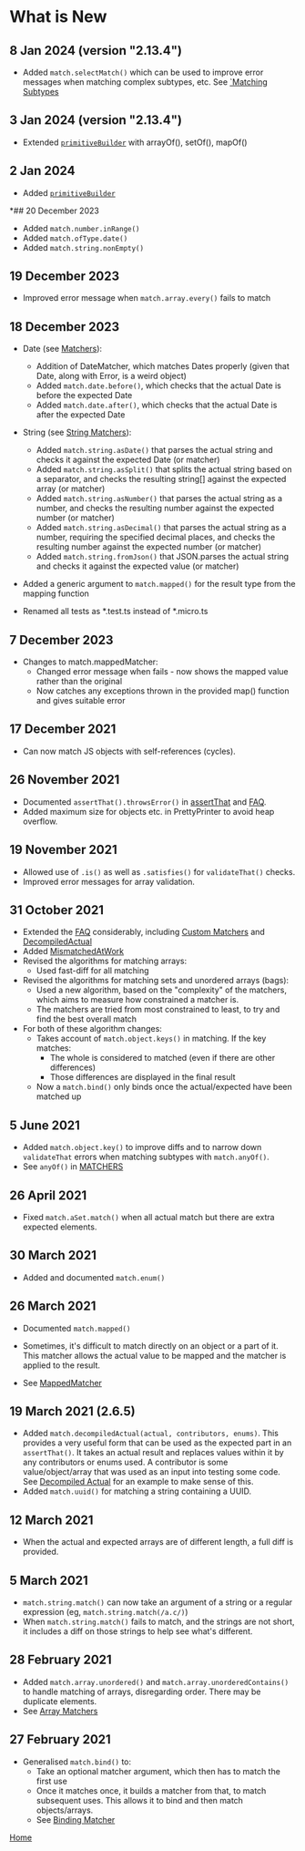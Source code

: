# What is New

## 8 Jan 2024 (version "2.13.4")

* Added `match.selectMatch()` which can be used to improve error messages when matching complex subtypes, etc.
  See [`Matching Subtypes](./MatchingSubtypes.md)

## 3 Jan 2024 (version "2.13.4")

* Extended [`primitiveBuilder`](./PrimitiveBuilder.md) with arrayOf(), setOf(), mapOf()

## 2 Jan 2024

* Added [`primitiveBuilder`](./PrimitiveBuilder.md)

*## 20 December 2023

* Added `match.number.inRange()`
* Added `match.ofType.date()`
* Added `match.string.nonEmpty()`

## 19 December 2023

* Improved error message when `match.array.every()` fails to match

## 18 December 2023

* Date (see [Matchers](./MATCHERS.md)):
    * Addition of DateMatcher, which matches Dates properly (given that Date, along with Error, is a weird object)
    * Added `match.date.before()`, which checks that the actual Date is before the expected Date
    * Added `match.date.after()`, which checks that the actual Date is after the expected Date

* String (see [String Matchers](./StringMatchers.md)):
    * Added `match.string.asDate()` that parses the actual string and checks it against the expected Date (or matcher)
    * Added `match.string.asSplit()` that splits the actual string based on a separator, and checks the resulting
      string[] against the expected array (or matcher)
    * Added `match.string.asNumber()` that parses the actual string as a number, and checks the resulting number against
      the expected number (or matcher)
    * Added `match.string.asDecimal()` that parses the actual string as a number, requiring the specified decimal
      places, and checks the resulting number against the expected number (or matcher)
    * Added `match.string.fromJson()` that JSON.parses the actual string and checks it against the expected value (or
      matcher)

* Added a generic argument to `match.mapped()` for the result type from the mapping function

* Renamed all tests as *.test.ts instead of *.micro.ts

## 7 December 2023

* Changes to match.mappedMatcher:
    * Changed error message when fails - now shows the mapped value rather than the original
    * Now catches any exceptions thrown in the provided map() function and gives suitable error

## 17 December 2021

* Can now match JS objects with self-references (cycles).

## 26 November 2021

* Documented `assertThat().throwsError()` in [assertThat](./ASSERTTHAT.md) and [FAQ](./FAQ.md).
* Added maximum size for objects etc. in PrettyPrinter to avoid heap overflow.

## 19 November 2021

* Allowed use of `.is()` as well as `.satisfies()` for `validateThat()` checks.
* Improved error messages for array validation.

## 31 October 2021

* Extended the [FAQ](./FAQ.md) considerably, including [Custom Matchers](./CustomMatchers.md)
  and [DecompiledActual](./DecompiledActual.md)
* Added  [MismatchedAtWork](./MismatchedAtWork.md)
* Revised the algorithms for matching arrays:
    * Used fast-diff for all matching
* Revised the algorithms for matching sets and unordered arrays (bags):
    * Used a new algorithm, based on the "complexity" of the matchers, which aims to measure how constrained a matcher
      is.
    * The matchers are tried from most constrained to least, to try and find the best overall match
* For both of these algorithm changes:
    * Takes account of `match.object.keys()` in matching. If the key matches:
        * The whole is considered to matched (even if there are other differences)
        * Those differences are displayed in the final result
    * Now a `match.bind()` only binds once the actual/expected have been matched up

## 5 June 2021

* Added `match.object.key()` to improve diffs and to narrow down `validateThat` errors when matching subtypes
  with `match.anyOf()`.
* See `anyOf()` in [MATCHERS](./MATCHERS.md)

## 26 April 2021

* Fixed `match.aSet.match()` when all actual match but there are extra expected elements.

## 30 March 2021

* Added and documented `match.enum()`

## 26 March 2021

* Documented `match.mapped()`
* Sometimes, it's difficult to match directly on an object or a part of it. This matcher allows the actual value to be
  mapped and the matcher is applied to the result.

* See [MappedMatcher](./MappedMatcher.md)

## 19 March 2021 (2.6.5)

* Added `match.decompiledActual(actual, contributors, enums)`. This provides a very useful form that can be used as the
  expected part in an `assertThat()`. It takes an actual result and replaces values within it by any contributors or
  enums used. A contributor is some value/object/array that was used as an input into testing some code.
  See [Decompiled Actual](./DecompiledActual.md) for an example to make sense of this.
* Added `match.uuid()` for matching a string containing a UUID.

## 12 March 2021

* When the actual and expected arrays are of different length, a full diff is provided.

## 5 March 2021

* `match.string.match()` can now take an argument of a string or a regular expression (eg, `match.string.match(/a.c/)`)
* When `match.string.match()` fails to match, and the strings are not short, it includes a diff on those strings to help
  see what's different.

## 28 February 2021

* Added `match.array.unordered()` and `match.array.unorderedContains()` to handle matching of arrays, disregarding
  order. There may be duplicate elements.
* See [Array Matchers](./ArrayMatchers.md)

## 27 February 2021

* Generalised `match.bind()` to:
    * Take an optional matcher argument, which then has to match the first use
    * Once it matches once, it builds a matcher from that, to match subsequent uses. This allows it to bind and then
      match objects/arrays.
    * See [Binding Matcher](./BindingMatcher.md)

[Home](./README.md)
